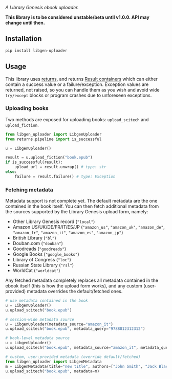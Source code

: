 _A Library Genesis ebook uploader._

**This library is to be considered unstable/beta until v1.0.0. API may change until then.**

## Installation

```bash
pip install libgen-uploader
```

## Usage

This library uses [returns](https://github.com/dry-python/returns), and returns [Result containers](https://returns.readthedocs.io/en/latest/pages/result.html) which can either contain a success value or a failure/exception. Exception values are returned, not raised, so you can handle them as you wish and avoid wide `try/except` blocks or program crashes due to unforeseen exceptions.

### Uploading books

Two methods are exposed for uploading books: `upload_scitech` and `upload_fiction`.

```python
from libgen_uploader import LibgenUploader
from returns.pipeline import is_successful

u = LibgenUploader()

result = u.upload_fiction("book.epub")
if is_successful(result):
    upload_url = result.unwrap() # type: str
else:
    failure = result.failure() # type: Exception
```

### Fetching metadata

Metadata support is not complete yet. The default metadata are the one contained in the book itself. You can then fetch additional metadata from the sources supported by the Library Genesis upload form, namely:

- Other Library Genesis record (`"local"`)
- Amazon US/UK/DE/FR/IT/ES/JP (`"amazon_us"`, `"amazon_uk"`, `"amazon_de"`, `"amazon_fr"`, `"amazon_it"`, `"amazon_es"`, `"amazon_jp"`)
- British Library (`"bl"`)
- Douban.com (`"douban"`)
- Goodreads (`"goodreads"`)
- Google Books (`"google_books"`)
- Library of Congress (`"loc"`)
- Russian State Library (`"rsl"`)
- WorldCat (`"worldcat"`)

Any fetched metadata completely replaces all metadata contained in the ebook itself (this is how the upload form works), and any custom (user-provided) metadata overrides the default/fetched ones.

```python
# use metadata contained in the book
u = LibgenUploader()
u.upload_scitech("book.epub")

# session-wide metadata source
u = LibgenUploader(metadata_source="amazon_it")
u.upload_scitech("book.epub", metadata_query="9788812312312")

# book-level metadata source
u = LibgenUploader()
u.upload_scitech("book.epub", metadata_source="amazon_it", metadata_query="9788812312312")

# custom, user-provided metadata (override default/fetched)
from libgen_uploader import LibgenMetadata
m = LibgenMetadata(title="new title", authors=["John Smith", "Jack Black"])
u.upload_scitech("book.epub", metadata=m)
```
